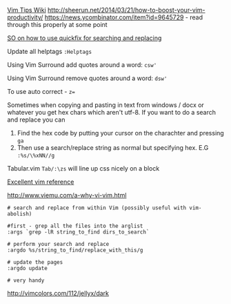 [Vim Tips Wiki](http://vim.wikia.com/wiki/Vim_Tips_Wiki)
http://sheerun.net/2014/03/21/how-to-boost-your-vim-productivity/
https://news.ycombinator.com/item?id=9645729 - read through this properly at some point

[SO on how to use quickfix for searching and replacing](http://stackoverflow.com/questions/5686206/search-replace-using-quickfix-list-in-vim)

Update all helptags `:Helptags`

Using Vim Surround add quotes around a word:
    `csw'`

Using Vim Surround remove quotes around a word:
    `dsw'`

To use auto correct - `z=`

Sometimes when copying and pasting in text from windows / docx or whatever you
get hex chars which aren't utf-8.  If you want to do a search and replace you
can

1. Find the hex code by putting your cursor on the charachter and pressing `ga`
2. Then use a search/replace string as normal but specifying hex.  E.G `:%s/\%xNN//g`

Tabular.vim
`Tab/:\zs` will line up css nicely on a block

[Excellent vim reference](http://www.danielmiessler.com/study/vim/)

http://www.viemu.com/a-why-vi-vim.html


    # search and replace from within Vim (possibly useful with vim-abolish)

    #first - grep all the files into the arglist
    :args `grep -lR string_to_find dirs_to_search`

    # perform your search and replace
    :argdo %s/string_to_find/replace_with_this/g

    # update the pages
    :argdo update

    # very handy
  

http://vimcolors.com/112/jellyx/dark
